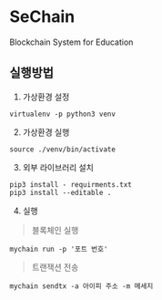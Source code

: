 # SeChain
Blockchain System for Education

## 실행방법

1. 가상환경 설정
<pre><code>virtualenv -p python3 venv</code></pre>

2. 가상환경 실행
<pre><code>source ./venv/bin/activate</code></pre>

3. 외부 라이브러리 설치
<pre><code>pip3 install - requirments.txt
pip3 install --editable .
</code></pre>

4. 실행

> 블록체인 실행
<pre><code>mychain run -p '포트 번호'</code></pre>

> 트랜잭션 전송
<pre><code>mychain sendtx -a 아이피 주소 -m 메세지</code></pre>

